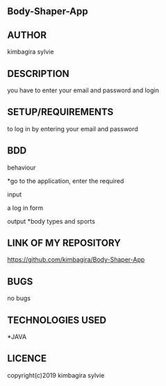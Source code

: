 ## Body-Shaper-App

## AUTHOR

kimbagira sylvie

## DESCRIPTION

you have to enter your email and password and login

## SETUP/REQUIREMENTS
to log in by entering your email and password


## BDD

behaviour

*go to the application, enter the required

input

a log in form


output
*body types and sports 

## LINK OF MY REPOSITORY
https://github.com/kimbagira/Body-Shaper-App

## BUGS
  no bugs
  
## TECHNOLOGIES USED
*JAVA

## LICENCE

copyright(c)2019 kimbagira sylvie
